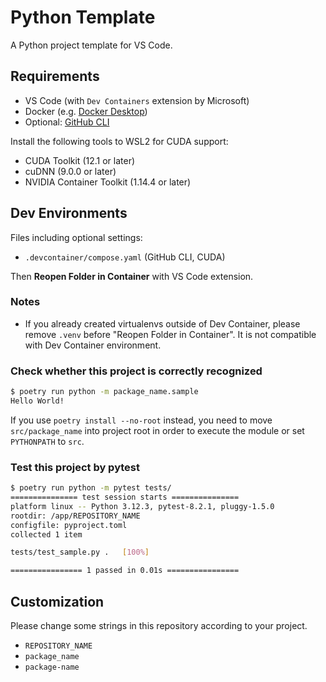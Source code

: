 # Python Template

A Python project template for VS Code.

## Requirements

- VS Code (with `Dev Containers` extension by Microsoft)
- Docker (e.g. [Docker Desktop](https://www.docker.com/products/docker-desktop/))
- Optional: [GitHub CLI](https://cli.github.com/)

Install the following tools to WSL2 for CUDA support:

- CUDA Toolkit (12.1 or later)
- cuDNN (9.0.0 or later)
- NVIDIA Container Toolkit (1.14.4 or later)

## Dev Environments

Files including optional settings:

- `.devcontainer/compose.yaml` (GitHub CLI, CUDA)

Then **Reopen Folder in Container** with VS Code extension.

### Notes

- If you already created virtualenvs outside of Dev Container, please remove `.venv` before "Reopen Folder in Container". It is not compatible with Dev Container environment.

### Check whether this project is correctly recognized

```sh
$ poetry run python -m package_name.sample
Hello World!
```

If you use `poetry install --no-root` instead, you need to move `src/package_name` into project root in order to execute the module or set `PYTHONPATH` to `src`.

### Test this project by pytest

```sh
$ poetry run python -m pytest tests/
=============== test session starts ===============
platform linux -- Python 3.12.3, pytest-8.2.1, pluggy-1.5.0
rootdir: /app/REPOSITORY_NAME
configfile: pyproject.toml
collected 1 item

tests/test_sample.py .   [100%]

================ 1 passed in 0.01s ================
```

## Customization

Please change some strings in this repository according to your project.

- `REPOSITORY_NAME`
- `package_name`
- `package-name`
